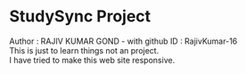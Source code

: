 # StudySync Project
Author : RAJIV KUMAR GOND - with github ID : RajivKumar-16
<br>
This is just to learn things not an project.
<br>
I have tried to make this web site responsive.
